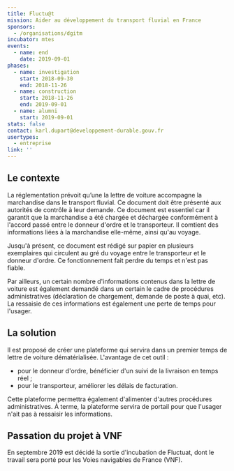 ```yaml
---
title: Fluctu@t
mission: Aider au développement du transport fluvial en France
sponsors:
  - /organisations/dgitm
incubator: mtes
events:
  - name: end
    date: 2019-09-01
phases:
  - name: investigation
    start: 2018-09-30
    end: 2018-11-26
  - name: construction
    start: 2018-11-26
    end: 2019-09-01
  - name: alumni
    start: 2019-09-01
stats: false
contact: karl.dupart@developpement-durable.gouv.fr
usertypes:
  - entreprise
link: ''
---
```

## Le contexte
La réglementation prévoit qu’une la lettre de voiture accompagne la marchandise dans le transport fluvial. Ce document doit être présenté aux autorités de contrôle à leur demande. Ce document est essentiel car il garantit que la marchandise a été chargée et déchargée conformément à l'accord passé entre le donneur d'ordre et le transporteur. Il comtient des informations liées à la marchandise elle-même, ainsi qu'au voyage.

Jusqu'à présent, ce document est rédigé sur papier en plusieurs exemplaires qui circulent au gré du voyage entre le transporteur et le donneur d'ordre. Ce fonctionnement fait perdre du temps et n'est pas fiable.

Par ailleurs, un certain nombre d'informations contenus dans la lettre de voiture est également demandé dans un certain le cadre de procédures administratives (déclaration de chargement, demande de poste à quai, etc). La ressaisie de ces informations est également une perte de temps pour l'usager.

## La solution
Il est proposé de créer une plateforme qui servira dans un premier temps de lettre de voiture dématérialisée. L'avantage de cet outil :
* pour le donneur d'ordre, bénéficier d'un suivi de la livraison en temps réel ;
* pour le transporteur, améliorer les délais de facturation.

Cette plateforme permettra également d'alimenter d'autres procédures administratives. À terme, la plateforme servira de portail pour que l'usager n'ait pas à ressaisir les informations.

## Passation du projet à VNF
En septembre 2019 est décidé la sortie d'incubation de Fluctuat, dont le travail sera porté pour les Voies navigables de France (VNF). 

